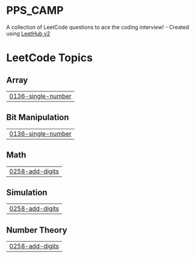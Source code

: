 # PPS_CAMP
A collection of LeetCode questions to ace the coding interview! - Created using [LeetHub v2](https://github.com/arunbhardwaj/LeetHub-2.0)

<!---LeetCode Topics Start-->
# LeetCode Topics
## Array
|  |
| ------- |
| [0136-single-number](https://github.com/skwldwld/PPS_CAMP/tree/master/0136-single-number) |
## Bit Manipulation
|  |
| ------- |
| [0136-single-number](https://github.com/skwldwld/PPS_CAMP/tree/master/0136-single-number) |
## Math
|  |
| ------- |
| [0258-add-digits](https://github.com/skwldwld/PPS_CAMP/tree/master/0258-add-digits) |
## Simulation
|  |
| ------- |
| [0258-add-digits](https://github.com/skwldwld/PPS_CAMP/tree/master/0258-add-digits) |
## Number Theory
|  |
| ------- |
| [0258-add-digits](https://github.com/skwldwld/PPS_CAMP/tree/master/0258-add-digits) |
<!---LeetCode Topics End-->